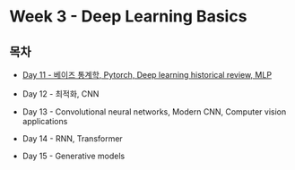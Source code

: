 # Week 3 - Deep Learning Basics

## 목차

* [Day 11 - 베이즈 통계학, Pytorch, Deep learning historical review, MLP](./Day11.md)

* Day 12 - 최적화, CNN

* Day 13 - Convolutional neural networks, Modern CNN, Computer vision applications

* Day 14 - RNN, Transformer

* Day 15 - Generative models

